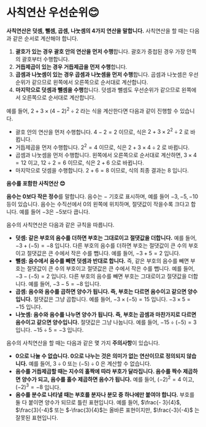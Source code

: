 # 사칙연산 우선순위😊

**사칙연산은 덧셈, 뺄셈, 곱셈, 나눗셈의 4가지 연산을 말합니다.** 사칙연산을 할 때는 다음과 같은 순서로 계산해야 합니다.

1. **괄호가 있는 경우 괄호 안의 연산을 먼저 수행**합니다. 괄호가 중첩된 경우 가장 안쪽의 괄호부터 수행합니다.
2. **거듭제곱이 있는 경우 거듭제곱을 먼저 수행**합니다.
3. **곱셈과 나눗셈이 있는 경우 곱셈과 나눗셈을 먼저 수행**합니다. 곱셈과 나눗셈은 우선순위가 같으므로 왼쪽에서 오른쪽으로 순서대로 계산합니다.
4. **마지막으로 덧셈과 뺄셈을 수행**합니다. 덧셈과 뺄셈도 우선순위가 같으므로 왼쪽에서 오른쪽으로 순서대로 계산합니다.

예를 들어, $2+3×(4-2)^2÷2$ 라는 식을 계산한다면 다음과 같이 진행할 수 있습니다.
- 괄호 안의 연산을 먼저 수행합니다. $4 - 2 = 2$ 이므로, 식은 $2 + 3 × 2^2 ÷ 2$ 로 바뀝니다.
- 거듭제곱을 먼저 수행합니다. $2^2 = 4$ 이므로, 식은 $2 + 3 × 4 ÷ 2$ 로 바뀝니다.
- 곱셈과 나눗셈을 먼저 수행합니다. 왼쪽에서 오른쪽으로 순서대로 계산하면, $3 × 4 = 12$ 이고, $12 ÷ 2 = 6$ 이므로, 식은 $2 + 6$ 으로 바뀝니다.
- 마지막으로 덧셈을 수행합니다. $2 + 6 = 8$ 이므로, 식의 최종 결과는 8 입니다.


**음수를 포함한 사칙연산 😊**

**음수는 0보다 작은 정수**를 말합니다. 음수는 $-$ 기호로 표시하며, 예를 들어 $-3, -5, -10$ 등이 있습니다. 음수는 수직선에서 $0$의 왼쪽에 위치하며, 절댓값이 작을수록 크다고 합니다. 예를 들어 $-3$은 $-5$보다 큽니다.

음수의 사칙연산은 다음과 같은 규칙을 따릅니다.
- **덧셈: 같은 부호의 음수를 더하면 부호는 그대로이고 절댓값을 더합니다.** 예를 들어, $-3 + (-5) = -8$ 입니다. 다른 부호의 음수를 더하면 부호는 절댓값이 큰 수의 부호이고 절댓값은 큰 수에서 작은 수를 뺍니다. 예를 들어, $-3 + 5 = 2$ 입니다.
- **뺄셈: 음수에서 음수를 빼면 덧셈과 반대로 합니다.** 즉, 같은 부호의 음수를 빼면 부호는 절댓값이 큰 수의 부호이고 절댓값은 큰 수에서 작은 수를 뺍니다. 예를 들어, $-3 - (-5) = 2$ 입니다. 다른 부호의 음수를 빼면 부호는 그대로이고 절댓값을 더합니다. 예를 들어, $-3 - 5 = -8$ 입니다.
- **곱셈: 음수와 음수를 곱하면 양수가 됩니다. 즉, 부호는 다르면 음수이고 같으면 양수입니다.** 절댓값은 그냥 곱합니다. 예를 들어, $-3 × (-5) = 15$ 입니다. $-3 × 5 = -15$ 입니다.
- **나눗셈: 음수와 음수를 나누면 양수가 됩니다. 즉, 부호는 곱셈과 마찬가지로 다르면 음수이고 같으면 양수입니다.** 절댓값은 그냥 나눕니다. 예를 들어, $-15 ÷ (-5) = 3$ 입니다. $-15 ÷ 5 = -3$ 입니다.

음수의 사칙연산을 할 때는 다음과 같은 몇 가지 **주의사항**이 있습니다.
- **0으로 나눌 수 없습니다. 0으로 나누는 것은 의미가 없는 연산이므로 정의되지 않습니다.** 예를 들어, $3 ÷ 0$ 또는 $(-5) ÷ 0$ 은 계산할 수 없습니다.
- **음수를 거듭제곱할 때는 지수의 홀짝에 따라 부호가 달라집니다. 음수를 짝수 제곱하면 양수가 되고, 음수를 홀수 제곱하면 음수가 됩니다.** 예를 들어, $(-2)^2 = 4$ 이고, $(-2)^3 = -8$ 입니다.
- **음수를 분수로 나타낼 때는 부호를 분자나 분모 중 하나에만 붙여야 합니다.** 부호를 둘 다 붙이면 양수가 되므로 틀린 표현입니다. 예를 들어, $\frac{- 3}{4}$, $\frac{3}{-4}$ 또는 $-\frac{3}{4}$는 올바른 표현이지만, $\frac{-3}{-4}$ 는 잘못된 표현입니다.
